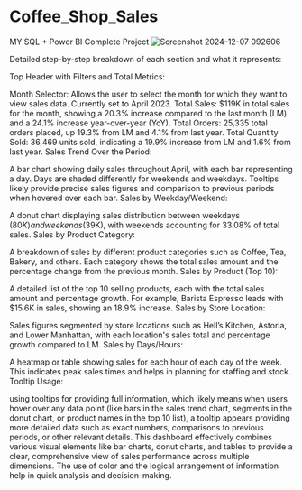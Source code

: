 # Coffee_Shop_Sales
MY SQL + Power BI Complete Project
![Screenshot 2024-12-07 092606](https://github.com/user-attachments/assets/4f90857d-e6fc-4a5c-903b-8e26706dd5e7)

Detailed step-by-step breakdown of each section and what it represents:

Top Header with Filters and Total Metrics:

Month Selector: Allows the user to select the month for which they want to view sales data. Currently set to April 2023.
Total Sales: $119K in total sales for the month, showing a 20.3% increase compared to the last month (LM) and a 24.1% increase year-over-year (YoY).
Total Orders: 25,335 total orders placed, up 19.3% from LM and 4.1% from last year.
Total Quantity Sold: 36,469 units sold, indicating a 19.9% increase from LM and 1.6% from last year.
Sales Trend Over the Period:

A bar chart showing daily sales throughout April, with each bar representing a day. Days are shaded differently for weekends and weekdays. Tooltips likely provide precise sales figures and comparison to previous periods when hovered over each bar.
Sales by Weekday/Weekend:

A donut chart displaying sales distribution between weekdays ($80K) and weekends ($39K), with weekends accounting for 33.08% of total sales.
Sales by Product Category:

A breakdown of sales by different product categories such as Coffee, Tea, Bakery, and others. Each category shows the total sales amount and the percentage change from the previous month.
Sales by Product (Top 10):

A detailed list of the top 10 selling products, each with the total sales amount and percentage growth. For example, Barista Espresso leads with $15.6K in sales, showing an 18.9% increase.
Sales by Store Location:

Sales figures segmented by store locations such as Hell’s Kitchen, Astoria, and Lower Manhattan, with each location's sales total and percentage growth compared to LM.
Sales by Days/Hours:

A heatmap or table showing sales for each hour of each day of the week. This indicates peak sales times and helps in planning for staffing and stock.
Tooltip Usage:

using tooltips for providing full information, which likely means when users hover over any data point (like bars in the sales trend chart, segments in the donut chart, or product names in the top 10 list), a tooltip appears providing more detailed data such as exact numbers, comparisons to previous periods, or other relevant details.
This dashboard effectively combines various visual elements like bar charts, donut charts, and tables to provide a clear, comprehensive view of sales performance across multiple dimensions. The use of color and the logical arrangement of information help in quick analysis and decision-making.
